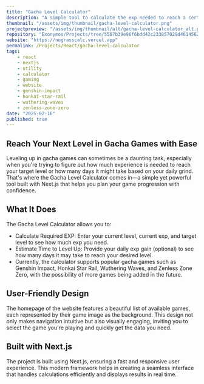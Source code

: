 ```yaml
---
title: "Gacha Level Calculator"
description: "A simple tool to calculate the exp needed to reach a certain level in a gacha game and the days it may take to reach that level."
thumbnail: "/assets/img/thumbnail/gacha-level-calculator.png"
projectpreview: "/assets/img/thumbnail/alt/gacha-level-calculator_alt.png"
repository: "Exonymos/Projects/tree/5567b39e96f6bdd42c233857029d461456219bf2/Gacha-Level-Calculator"
website: "https://nograsscalc.vercel.app"
permalink: /Projects/React/gacha-level-calculator
tags:
    - react
    - nextjs
    - utility
    - calculator
    - gaming
    - website
    - genshin-impact
    - honkai-star-rail
    - wuthering-waves
    - zenless-zone-zero
date: "2025-02-16"
published: true
---
```


## Reach Your Next Level in Gacha Games with Ease

Leveling up in gacha games can sometimes be a daunting task, especially when you're trying to figure out how much experience is needed to reach your target level or how many days it might take based on your daily grind. That's where the Gacha Level Calculator comes in—a simple yet powerful tool built with Next.js that helps you plan your game progression with confidence.

## What It Does

The Gacha Level Calculator allows you to:

- Calculate Required EXP: Enter your current level, current exp, and target level to see how much exp you need.
- Estimate Time to Level Up: Provide your daily exp gain (optional) to see how many days it may take to reach your desired level.
- Currently, the calculator supports popular gacha games such as Genshin Impact, Honkai Star Rail, Wuthering Waves, and Zenless Zone Zero, with the possibility of more games being added in the future.

## User-Friendly Design

The homepage of the website features a beautiful list of available games, each represented by their game image as the background. This design not only makes navigation intuitive but also visually engaging, inviting you to select the game you're playing and quickly get the data you need.

## Built with Next.js

The project is built using Next.js, ensuring a fast and responsive user experience. This modern framework helps in creating a seamless interface that handles calculations efficiently and displays results in real time.